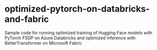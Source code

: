 # optimized-pytorch-on-databricks-and-fabric
Sample code for running optimized training of Hugging Face models with PyTorch FSDP on Azure Databricks and optimized inference with BetterTransformer on MIcrosoft Fabric
